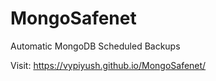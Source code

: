 # MongoSafenet
Automatic MongoDB Scheduled Backups

Visit: https://vypiyush.github.io/MongoSafenet/
